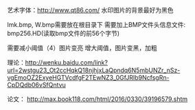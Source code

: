 



艺术字体：http://www.qt86.com/
水印图片的背景最好为黑色



lmk.bmp, W.bmp需要放在根目录下
需要加上BMP文件头信息文件: bmp256.HD(读取bmp文件的前56个字节)

需要减小阈值（4）图片变亮
增大阈值，图片变黑，加粗

理论：http://wenku.baidu.com/link?url=2wstgu23_Ot2ccHqkQ18njhjxLaQpndq6N5mbUNZr_nSz-vgEmoOZ2ExyeHGTVcdfgF2TEwNZ3_0GfJRIb9NcfsgRn-CpDQdb06vSfQntvu

论文：
http://max.book118.com/html/2016/0330/39196579.shtm

